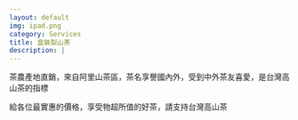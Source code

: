 ```yaml
---
layout: default
img: ipad.png
category: Services
title: 盒裝梨山茶
description: |
---
```

茶農產地直銷，來自阿里山茶區，茶名享譽國內外，受到中外茶友喜愛，是台灣高山茶的指標

給各位最實惠的價格，享受物超所值的好茶，請支持台灣高山茶
